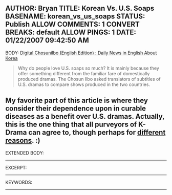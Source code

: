 AUTHOR: Bryan
TITLE: Korean Vs. U.S. Soaps
BASENAME: korean_vs_us_soaps
STATUS: Publish
ALLOW COMMENTS: 1
CONVERT BREAKS: __default__
ALLOW PINGS: 1
DATE: 01/22/2007 09:42:50 AM
-----
BODY:
<a title="Digital Chosunilbo (English Edition) : Daily News in English About Korea" href="http://english.chosun.com/w21data/html/news/200701/200701080003.html">Digital Chosunilbo (English Edition) : Daily News in English About Korea</a>

<blockquote>Why do people love U.S. soaps so much? It is mainly because they offer something different from the familiar fare of domestically produced dramas. The Chosun Ilbo asked translators of subtitles of U.S. dramas to compare shows produced in the two countries.</blockquote>

My favorite part of this article is where they consider their dependence upon in curable diseases as a benefit over U.S. dramas. Actually, this is the one thing that all purveyors of K-Drama can agree to, though perhaps for <a href="http://www.youtube.com/watch?v=81CtnGNCXhk">different reasons</a>. :)
-----
EXTENDED BODY:

-----
EXCERPT:

-----
KEYWORDS:

-----


